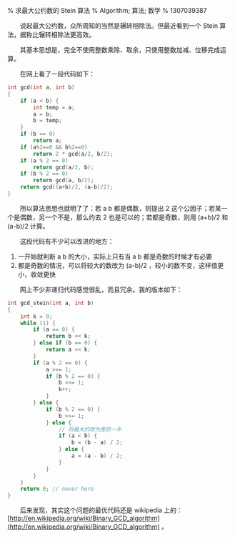 % 求最大公约数的 Stein 算法
% Algorithm; 算法; 数学
% 1307039387

　　说起最大公约数，众所周知的当然是辗转相除法。但最近看到一个 Stein 算法，据称比辗转相除法更高效。

　　其基本思想是，完全不使用整数乘除、取余，只使用整数加减、位移完成运算。

　　在网上看了一段代码如下：

```cpp
int gcd(int a, int b)
{
	if (a < b) {
		int temp = a;
		a = b;
		b = temp;
	}
	if (b == 0)
		return a;
	if (a%2==0 && b%2==0)
		return 2 * gcd(a/2, b/2);
	if (a % 2 == 0)
		return gcd(a/2, b);
	if (b % 2 == 0)
		return gcd(a, b/2);
	return gcd((a+b)/2, (a-b)/2);
}
```

　　所以算法思想也就明了了：若 a b 都是偶数，则提出 2 这个公因子；若某一个是偶数，另一个不是，那么约去 2 也是可以的；若都是奇数，则用 (a+b)/2 和 (a-b)/2 计算。

　　这段代码有不少可以改进的地方：

1. 一开始就判断 a b 的大小，实际上只有当 a b 都是奇数的时候才有必要
2. 都是奇数的情况，可以将较大的数改为 (a-b)/2 ，较小的数不变，这样值更小，收敛更快

　　网上不少非递归代码感觉很乱，而且冗余。我的版本如下：

```cpp
int gcd_stein(int a, int b)
{
	int k = 0;
	while (1) {
		if (a == 0) {
			return b << k;
		} else if (b == 0) {
			return a << k;
		}
		if (a % 2 == 0) {
			a >>= 1;
			if (b % 2 == 0) {
				b >>= 1;
				k++;
			}
		} else {
			if (b % 2 == 0) {
				b >>= 1;
			} else {
				// 将最大的改为差的一半
				if (a < b) {
					b = (b - a) / 2;
				} else {
					a = (a - b) / 2;
				}
			}
		}
	}
	return 0; // never here
}
```

　　后来发现，其实这个问题的最优代码还是 wikipedia 上的：[http://en.wikipedia.org/wiki/Binary_GCD_algorithm](http://en.wikipedia.org/wiki/Binary_GCD_algorithm) 。
